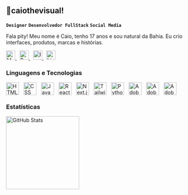 ## 👾caiothevisual!

**`Designer`** **`Desenvolvedor FullStack`** **`Social Media`**

Fala pity! Meu nome é Caio, tenho 17 anos e sou natural da Bahia. Eu crio interfaces, produtos, marcas e histórias.

<p align="left">
    <a href="https://caiovisuals.com">
        <img 
            alt="Meu portfólio" 
            title="Meu portfólio"
            src="https://custom-icon-badges.demolab.com/badge/Meu%20portfólio-7E80FF.svg?logo=code-review&logoColor=white"
            height="25"
        />
    </a>
    &nbsp;
    <a href="https://www.behance.net/caiovisuals_">
        <img 
            alt="Behance" 
            title="Behance"
            src="https://custom-icon-badges.demolab.com/badge/Behance-053EFF.svg?logo=behance&logoColor=white"
            height="25"
        />
    </a>
    &nbsp;
    <a href="https://www.instagram.com/caiovisuals_">
        <img 
            alt="Instagram" 
            title="Instagram"
            src="https://custom-icon-badges.demolab.com/badge/Instagram-D62976.svg?logo=instagram&logoColor=white"
            height="25"
        />
    </a>
    &nbsp;
    <a href="https://www.linkedin.com/in/caiovisuals-">
        <img 
            alt="Linkedin" 
            title="Linkedin"
            src="https://custom-icon-badges.demolab.com/badge/Linkedin-0E76A8.svg?logo=linkedin&logoColor=white"
            height="25"
        />
    </a>
</p>

### Linguagens e Tecnologias

<img 
    align="left" 
    alt="HTML"
    title="HTML" 
    width="35px" 
    style="padding-right: 10px;" 
    src="https://cdn.jsdelivr.net/gh/devicons/devicon@latest/icons/html5/html5-original.svg" 
/>
<img 
    align="left" 
    alt="CSS" 
    title="CSS"
    width="35px" 
    style="padding-right: 10px;" 
    src="https://cdn.jsdelivr.net/gh/devicons/devicon@latest/icons/css3/css3-original.svg" 
/>
<img 
    align="left" 
    alt="JavaScript" 
    title="JavaScript"
    width="35px" 
    style="padding-right: 10px;" 
    src="https://cdn.jsdelivr.net/gh/devicons/devicon@latest/icons/javascript/javascript-original.svg" 
/>
<img 
    align="left" 
    alt="React"
    title="React" 
    width="35px" 
    style="padding-right: 10px;" 
    src="https://cdn.jsdelivr.net/gh/devicons/devicon@latest/icons/react/react-original.svg" 
/>
<img 
    align="left" 
    alt="Next.js" 
    title="Next.js"
    width="35px" 
    style="padding-right: 10px;" 
    src="https://cdn.jsdelivr.net/gh/devicons/devicon@latest/icons/nextjs/nextjs-original.svg" 
/>
<img 
    align="left" 
    alt="Tailwind" 
    title="Tailwind"
    width="35px" 
    style="padding-right: 10px;" 
    src="https://cdn.jsdelivr.net/gh/devicons/devicon@latest/icons/tailwindcss/tailwindcss-original.svg" 
/>
<img 
    align="left" 
    alt="Python" 
    title="Python"
    width="35px" 
    style="padding-right: 10px;" 
    src="https://cdn.jsdelivr.net/gh/devicons/devicon@latest/icons/python/python-original.svg" 
/>
<img 
    align="left" 
    alt="Adobe Photoshop" 
    title="Adobe Photoshop"
    width="35px" 
    style="padding-right: 10px;" 
    src="https://cdn.jsdelivr.net/gh/devicons/devicon@latest/icons/photoshop/photoshop-original.svg"
/>
<img 
    align="left" 
    alt="Adobe After Effects" 
    title="Adobe After Effects"
    width="35px" 
    style="padding-right: 10px;" 
    src="https://cdn.jsdelivr.net/gh/devicons/devicon@latest/icons/aftereffects/aftereffects-original.svg"
/>
<img 
    align="left" 
    alt="Adobe Premiere Pro" 
    title="Adobe Premiere Pro" 
    width="35px" 
    style="padding-right: 10px;" 
    src="https://cdn.jsdelivr.net/gh/devicons/devicon@latest/icons/premierepro/premierepro-original.svg"
/>

<br/>
<br/>

### Estatísticas

<p>
    <img 
        align="left" 
        alt="GitHub Stats" 
        height="200"
        src="https://github-readme-stats.vercel.app/api?username=caiovisuals&show_icons=true&theme=tokyonight&include_all_commits=true&locale=pt-br"
    />
</p>
